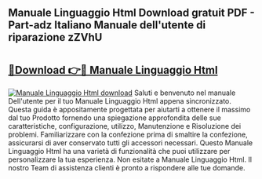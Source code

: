 ## Manuale Linguaggio Html Download gratuit PDF - Part-adz Italiano Manuale dell'utente di riparazione zZVhU

# <h2><a href="http://dfb58z.blite.top/?on=Manuale+Linguaggio+Html">🔗Download 👉🔴 Manuale Linguaggio Html</a></h2>

[![Manuale Linguaggio Html download](https://i.imgur.com/lujVjoI.png)](http://dfb58z.blite.top/?on=Manuale+Linguaggio+Html)
Saluti e benvenuto nel manuale Dell'utente per il tuo Manuale Linguaggio Html appena sincronizzato. Questa guida è appositamente progettata per aiutarti a ottenere il massimo dal tuo Prodotto fornendo una spiegazione approfondita delle sue caratteristiche, configurazione, utilizzo, Manutenzione e Risoluzione dei problemi. Familiarizzare con la confezione prima di smaltire la confezione, assicurarsi di aver conservato tutti gli accessori necessari. Questo Manuale Linguaggio Html ha una varietà di funzionalità che puoi utilizzare per personalizzare la tua esperienza. Non esitate a Manuale Linguaggio Html. Il nostro Team di assistenza clienti è pronto a rispondere alle tue domande.
